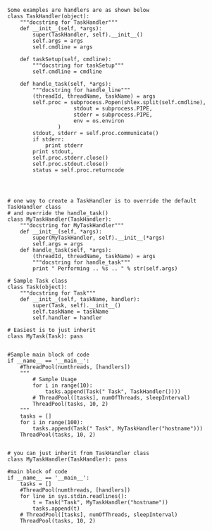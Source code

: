 	Some examples are handlers are as shown below
	class TaskHandler(object):
		"""docstring for TaskHandler"""
		def __init__(self, *args):
			super(TaskHandler, self).__init__()
			self.args = args
			self.cmdline = args

		def taskSetup(self, cmdline):
			"""docstring for taskSetup"""
			self.cmdline = cmdline

		def handle_task(self, *args):
			"""docstring for handle_line"""
			(threadId, threadName, taskName) = args
			self.proc = subprocess.Popen(shlex.split(self.cmdline),
						 stdout = subprocess.PIPE,
						 stderr = subprocess.PIPE,
						 env = os.environ
					)
			stdout, stderr = self.proc.communicate()
			if stderr:
				print stderr
			print stdout,
			self.proc.stderr.close()
			self.proc.stdout.close()
			status = self.proc.returncode
			



	# one way to create a TaskHandler is to override the default TaskHandler class 
	# and override the handle_task() 
	class MyTaskHandler(TaskHandler):
		"""docstring for MyTaskHandler"""
		def __init__(self, *args):
			super(MyTaskHandler, self).__init__(*args)
			self.args = args
		def handle_task(self, *args):
			(threadId, threadName, taskName) = args
			"""docstring for handle_task"""
			print " Performing .. %s .. " % str(self.args)

	# Sample Task class
	class Task(object):
		"""docstring for Task"""
		def __init__(self, taskName, handler):
			super(Task, self).__init__()
			self.taskName = taskName
			self.handler = handler

	# Easiest is to just inherit
	class MyTask(Task): pass


	#Sample main block of code
	if __name__ == '__main__':
		#ThreadPool(numthreads, [handlers])
		"""	
			# Sample Usage
			for i in range(10):
				tasks.append(Task(" Task", TaskHandler())))
			# ThreadPool([tasks], numOfThreads, sleepInterval)
			ThreadPool(tasks, 10, 2)
		"""
		tasks = []
		for i in range(100):
			tasks.append(Task(" Task", MyTaskHandler("hostname")))
		ThreadPool(tasks, 10, 2)


	# you can just inherit from TaskHandler class 
	class MyTaskHandler(TaskHandler): pass

	#main block of code
	if __name__ == '__main__':
		tasks = []
		#ThreadPool(numthreads, [handlers])
		for line in sys.stdin.readlines():
			t = Task("Task", MyTaskHandler("hostname"))
			tasks.append(t)
		# ThreadPool([tasks], numOfThreads, sleepInterval)
		ThreadPool(tasks, 10, 2)
